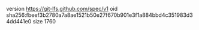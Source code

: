 version https://git-lfs.github.com/spec/v1
oid sha256:fbeef3b2780a7a8ae1521b50e27f670b901e3f1a884bbd4c351983d34dd441e0
size 1760
